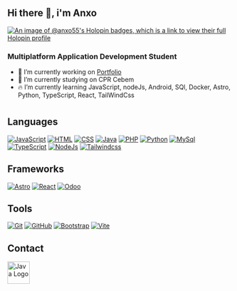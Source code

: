 ## Hi there 👋, i'm Anxo
[![An image of @anxo55's Holopin badges, which is a link to view their full Holopin profile](https://holopin.me/anxo55)](https://holopin.io/@anxo55)

### Multiplatform Application Development Student

- 🚀 I’m currently working on [Portfolio](https://portfolio-personal-astro.vercel.app/)
- 🔭 I’m currently studying on CPR Cebem
- 🔥 I’m currently learning JavaScript, nodeJs, Android, SQl, Docker, Astro, Python, TypeScript, React, TailWindCss
#

## Languages 

[![JavaScript](https://skillicons.dev/icons?i=js)](https://skillicons.dev)
[![HTML](https://skillicons.dev/icons?i=html)](https://skillicons.dev)
[![CSS](https://skillicons.dev/icons?i=css)](https://skillicons.dev)
[![Java](https://skillicons.dev/icons?i=java)](https://skillicons.dev)
[![PHP](https://skillicons.dev/icons?i=php)](https://skillicons.dev)
[![Python](https://skillicons.dev/icons?i=python)](https://skillicons.dev)
[![MySql](https://skillicons.dev/icons?i=mysql)](https://skillicons.dev)
[![TypeScript](https://skillicons.dev/icons?i=typescript)](https://skillicons.dev)
[![NodeJs](https://skillicons.dev/icons?i=nodejs)](https://skillicons.dev)
[![Tailwindcss](https://skillicons.dev/icons?i=tailwindcss)](https://skillicons.dev)

## Frameworks

[![Astro](https://skillicons.dev/icons?i=astro)](https://skillicons.dev)
[![React](https://skillicons.dev/icons?i=react)](https://skillicons.dev)
[![Odoo](https://skillicons.dev/icons?i=odoo)](https://skillicons.dev)


## Tools
[![Git](https://skillicons.dev/icons?i=git)](https://skillicons.dev)
[![GitHub](https://skillicons.dev/icons?i=github)](https://skillicons.dev)
[![Bootstrap](https://skillicons.dev/icons?i=bootstrap)](https://skillicons.dev)
[![Vite](https://skillicons.dev/icons?i=vite)](https://skillicons.dev)



## Contact

<div style="display: flex; flex-wrap: wrap; gap: 10px;">
<a href="https://www.linkedin.com/in/anxo-campos-b6878a265/" target="_blank">
    <img src="https://pngimg.com/uploads/linkedIn/linkedIn_PNG7.png" alt="Java Logo" width="50" height="50">
  </a>
</div>
